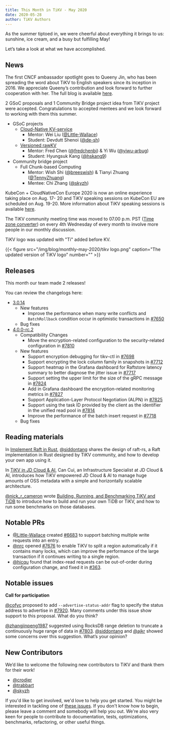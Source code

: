 ```yaml
---
title: This Month in TiKV - May 2020
date: 2020-05-28
author: TiKV Authors
---
```


As the summer tiptoed in, we were cheerful about everything it brings to us: sunshine, ice cream, and a busy but fulfilling May!

Let’s take a look at what we have accomplished.

## News

The first CNCF ambassador spotlight goes to Queeny Jin, who has been spreading the word about TiKV to English speakers since its inception in 2016. We appreciate Queeny’s contribution and look forward to further cooperation with her. The full blog is available [here](https://www.cncf.io/blog/2020/05/01/cncf-ambassador-spotlight-queeny-jin-of-tikv/).

2 GSoC proposals and 1 Community Bridge project idea from TiKV project were accepted. Congratulations to accepted mentees and we look forward to working with them this summer.

*   GSoC projects
    *   [Cloud-Native KV-service](https://summerofcode.withgoogle.com/projects/#5083657930276864) 
        *   Mentor: Wei Liu ([@Little-Wallace](https://github.com/Little-Wallace))
        *   Student: Devdutt Shenoi ([@de-sh](https://github.com/de-sh))
    *   [Versioned rawKV](https://summerofcode.withgoogle.com/projects/#6520944794796032)<span style="text-decoration:underline;"> </span>
        *   Mentor: Fred Chen ([@fredchenbj](https://github.com/fredchenbj)) & Yi Wu ([@yiwu-arbug](https://github.com/yiwu-arbug))
        *   Student: Hyungsuk Kang ([@hskang9](https://github.com/hskang9))
*   Community bridge project
    *   Full Chunk-based Computing
        *   Mentor: Wish Shi ([@breeswish](https://github.com/breeswish)) & Tianyi Zhuang ([@TennyZhuang](https://github.com/TennyZhuang))
        *   Mentee: Chi Zhang ([@skyzh](https://github.com/skyzh))

KubeCon + CloudNativeCon Europe 2020 is now an online experience taking place on Aug. 17- 20 and TiKV speaking sessions on KubeCon EU are scheduled on Aug. 19-20. More information about TiKV speaking sessions is available [here](https://events.linuxfoundation.org/kubecon-cloudnativecon-europe/program/schedule/).

The TiKV community meeting time was moved to 07.00 p.m. PST ([Time zone converter](https://www.google.com/search?sxsrf=ALeKk01UVqm3BLWjN2AJxMSG73KiUqUdDw%3A1589771998935&ei=3v7BXuDQOJSl-QaKq62ICQ&q=7pm+PST&oq=7pm+PST&gs_lcp=CgZwc3ktYWIQAzIECAAQQzIECAAQQzIECAAQQzIECAAQQzIECAAQQzIECAAQQzICCAAyAggAMgYIABAHEB4yAggAOgQIABBHOggIABAHEAoQHlDQWFicXGC-ZWgAcAF4AIABmwGIAa4CkgEDMC4ymAEAoAEBqgEHZ3dzLXdpeg&sclient=psy-ab&ved=0ahUKEwjgt5SaurzpAhWUUt4KHYpVC5EQ4dUDCAw&uact=5)) on every 4th Wednesday of every month to involve more people in our monthly discussion.

TiKV logo was updated with "Ti" added before KV.

{{< figure src="/img/blog/monthly-may-2020/tikv logo.png" caption="The updated version of TiKV logo" number="" >}}

## Releases

This month our team made 2 releases!

You can review the changelogs here:

*   [3.0.14](https://github.com/tikv/tikv/releases/tag/v3.0.14)
    *   New features
        *   Improve the performance when many write conflicts and  `BatchRollback` condition occur in optimistic transactions in [#7650](https://github.com/tikv/tikv/pull/7605)
    *   Bug fixes
*   [4.0.0-rc.2](https://github.com/tikv/tikv/releases/tag/v4.0.0-rc.2)
    *   Compatibility Changes
        *   Move the encryption-related configuration to the security-related configuration in [#7810](https://github.com/tikv/tikv/pull/7810)
    *   New features
        *   Support encryption debugging for tikv-ctl in [#7698](https://github.com/tikv/tikv/pull/7698)
        *   Support encrypting the lock column family in snapshots in [#7712](https://github.com/tikv/tikv/pull/7712)
        *   Support heatmap in the Grafana dashboard for Raftstore latency summary to better diagnose the jitter issue in [#7717](https://github.com/tikv/tikv/pull/7717)
        *   Support setting the upper limit for the size of the gRPC message in [#7824](https://github.com/tikv/tikv/pull/7824)
        *   Add in Grafana dashboard the encryption-related monitoring metrics in [#7827](https://github.com/tikv/tikv/pull/7827)
        *   Support Application-Layer Protocol Negotiation (ALPN) in [#7825](https://github.com/tikv/tikv/pull/7825)
        *   Support using the task ID provided by the client as the identifier in the unified read pool in [#7814](https://github.com/tikv/tikv/pull/7814)
        *   Improve the performance of the batch insert request in [#7718](https://github.com/tikv/tikv/pull/7718)
    *   Bug fixes

## Reading materials

In [Implement Raft in Rust](https://tikv.org/blog/implement-raft-in-rust/), [@siddontang](https://github.com/siddontang) shares the design of raft-rs, a Raft implementation in Rust designed by TiKV community, and how to develop your own app using it.

In [TiKV in JD Cloud & AI](https://tikv.org/blog/tikv-in-jd-cloud-ai/), Can Cui, an Infrastructure Specialist at JD Cloud & AI, introduces how TiKV empowered JD Cloud & AI to manage huge amounts of OSS metadata with a simple and horizontally scalable architecture. 

[@nick_r_cameron](https://twitter.com/nick_r_cameron) wrote [Building, Running, and Benchmarking TiKV and TiDB](https://pingcap.com/blog/building-running-and-benchmarking-tikv-and-tidb/) to introduce how to build and run your own TiDB or TiKV, and how to run some benchmarks on those databases.

## Notable PRs

*   [@Little-Wallace](https://github.com/Little-Wallace) created [#6683](https://github.com/tikv/tikv/pull/6683) to support batching multiple write requests into an entry.
*   [@nrc](https://github.com/nrc) opened [#7676](https://github.com/tikv/tikv/pull/7676) to enable TiKV to split a region automatically if it contains many locks, which can improve the performance of the large transaction if it continues writing to a single region.
*   [@hicqu](https://github.com/hicqu) found that index-read requests can be out-of-order during configuration change, and fixed it in [#363](https://github.com/tikv/raft-rs/pull/363).

## Notable issues

**Call for participation**

[@cofyc](https://github.com/cofyc) proposed to add `--advertise-status-addr` flag to specify the status address to advertise in [#7920](https://github.com/tikv/tikv/issues/7920). Many comments under this issue show support to this proposal. What do you think?

[@zhangjinpeng1987](https://github.com/zhangjinpeng1987) suggested using RocksDB range deletion to truncate a continuously huge range of data in [#7803](https://github.com/tikv/tikv/issues/7803). [@siddontang](https://github.com/siddontang) and [@ajkr](https://github.com/ajkr) showed some concerns over this suggestion. What’s your opinion?


## New Contributors

We’d like to welcome the following new contributors to TiKV and thank them for their work!

*   [@crodjer](https://github.com/crodjer)
*   [@trabbart](https://github.com/trabbart)
*   [@skyzh](https://github.com/skyzh)

If you'd like to get involved, we'd love to help you get started. You might be interested in tackling one of [these issues](https://github.com/tikv/tikv/issues?q=is%3Aopen+is%3Aissue+label%3Adifficulty%2Feasy). If you don't know how to begin, please leave a comment and somebody will help you out. We're also very keen for people to contribute to documentation, tests, optimizations, benchmarks, refactoring, or other useful things.